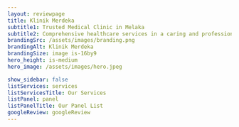 ```yaml
---
layout: reviewpage
title: Klinik Merdeka
subtitle1: Trusted Medical Clinic in Melaka
subtitle2: Comprehensive healthcare services in a caring and professional environment.
brandingSrc: /assets/images/branding.png
brandingAlt: Klinik Merdeka
brandingSize: image is-16by9
hero_height: is-medium
hero_image: /assets/images/hero.jpeg

show_sidebar: false
listServices: services
listServicesTitle: Our Services
listPanel: panel
listPanelTitle: Our Panel List
googleReview: googleReview
---
```

